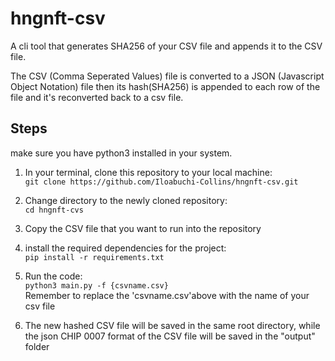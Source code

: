 # hngnft-csv
A cli tool that generates SHA256 of your CSV file and appends it to the CSV file.

The CSV (Comma Seperated Values) file is converted to a JSON (Javascript Object Notation) file then its hash(SHA256) is appended to each row of the file and it's reconverted back to a csv file. 

## Steps
make sure you have python3 installed in your system.

1. In your terminal, clone this repository to your local machine: <br>
        `git clone https://github.com/Iloabuchi-Collins/hngnft-csv.git` <br>

2. Change directory to the newly cloned repository:<br>
        `cd hngnft-cvs` <br>

3. Copy the CSV file that you want to run into the repository<br>

4. install the required dependencies for the project: <br>
        `pip install -r requirements.txt` <br>

5. Run the code: <br>
        `python3 main.py -f {csvname.csv}` <br>
    Remember to replace the 'csvname.csv'above with the name of your csv file <br>

6. The new hashed CSV file will be saved in the same root directory, while the json CHIP 0007 format of the CSV file will be saved in the "output" folder

